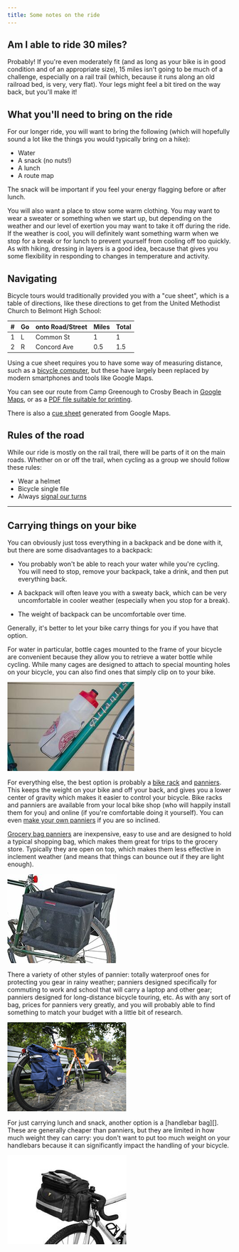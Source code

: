 ```yaml
---
title: Some notes on the ride
---
```


## Am I able to ride 30 miles?

Probably! If you're even moderately fit (and as long as your bike is
in good condition and of an appropriate size), 15 miles isn't going to be
much of a challenge, especially on a rail trail (which, because it
runs along an old railroad bed, is very, very flat). Your legs might
feel a bit tired on the way back, but you'll make it!

## What you'll need to bring on the ride

For our longer ride, you will want to bring the following (which will
hopefully sound a lot like the things you would typically bring on a
hike):

- Water
- A snack (no nuts!)
- A lunch
- A route map

The snack will be important if you feel your energy flagging before or
after lunch.

You will also want a place to stow some warm clothing. You may want to
wear a sweater or something when we start up, but depending on the
weather and our level of exertion you may want to take it off during
the ride. If the weather is cool, you will definitely want something
warm when we stop for a break or for lunch to prevent yourself from
cooling off too quickly. As with hiking, dressing in layers is a good
idea, because that gives you some flexibility in responding to changes
in temperature and activity.

## Navigating

Bicycle tours would traditionally provided you with a "cue sheet",
which is a table of directions, like these directions to get from the
United Methodist Church to Belmont High School:

| # | Go | onto Road/Street | Miles | Total |
|---|----|------------------|-------|-------|
| 1 | L  | Common St        | 1     | 1     |
| 2 | R  | Concord Ave      | 0.5   | 1.5   |

Using a cue sheet requires you to have some way of measuring distance,
such as a [bicycle computer][], but these have largely been replaced
by modern smartphones and tools like Google Maps.

[bicycle computer]: https://www.amazon.com/XOSS-Computer-Speedometer-Waterproof-Bluetooth/dp/B083QLWSMF

You can see our route from Camp Greenough to Crosby Beach in [Google
Maps][], or as a [PDF file suitable for printing][pdfmap].

[google maps]: https://goo.gl/maps/WLnNkScjStC77oTU6
[pdfmap]: maps/alltrails-map.pdf

There is also a [cue sheet][] generated from Google Maps.

[cue sheet]: maps/google-maps-cue-sheet.pdf

## Rules of the road

While our ride is mostly on the rail trail, there will be parts of it
on the main roads. Whether on or off the trail, when cycling as a
group we should follow these rules:

- Wear a helmet
- Bicycle single file
- Always [signal our turns][]

[signal our turns]: https://www.scouterlife.com/blog/2018/6/5/bicycle-hand-signals

---

## Carrying things on your bike

You can obviously just toss everything in a backpack and be done with
it, but there are some disadvantages to a backpack:

- You probably won't be able to reach your water while you're cycling.
  You will need to stop, remove your backpack, take a drink, and then
  put everything back.

- A backpack will often leave you with a sweaty back, which can be
  very uncomfortable in cooler weather (especially when you stop for a
  break).

- The weight of backpack can be uncomfortable over time.

Generally, it's better to let your bike carry things for you if you
have that option.

For water in particular, bottle cages mounted to the frame of your
bicycle are convenient because they allow you to retrieve a water
bottle while cycling. While many cages are designed to attach to
special mounting holes on your bicycle, you can also find ones that
simply clip on to your bike.

![A water bottle cage](images/water-bottle-cage.jpg)

For everything else, the best option is probably a [bike rack][] and
[panniers][]. This keeps the weight on your bike and off your back,
and gives you a lower center of gravity which makes it easier to
control your bicycle. Bike racks and panniers are available from your
local bike shop (who will happily install them for you) and online (if
you're comfortable doing it yourself). You can even [make your own
panniers][] if you are so inclined.

[make your own panniers]: https://www.rei.com/blog/cycle/diy-make-your-own-bucket-bike-panniers

[Grocery bag panniers][] are inexpensive, easy to use and are designed
to hold a typical shopping bag, which makes them great for trips to
the grocery store. Typically they are open on top, which makes them
less effective in inclement weather (and means that things can bounce
out if they are light enough).

![Grocery bag panniers](images/grocery-bag-panniers.jpg)

There a variety of other styles of pannier: totally waterproof ones
for protecting you gear in rainy weather; panniers designed
specifically for commuting to work and school that will carry a laptop
and other gear; panniers designed for long-distance bicycle touring,
etc. As with any sort of bag, prices for panniers very greatly, and
you will probably able to find something to match your budget with
a little bit of research.

![A pannier designed for bicycle commuting](images/commuting-pannier.jpg)

For just carrying lunch and snack, another option is a [handlebar
bag][]. These are generally cheaper than panniers, but they are
limited in how much weight they can carry: you don't want to put too
much weight on your handlebars because it can significantly impact the
handling of your bicycle.

![A handlebar bag](images/handlebar-bag.jpg)

[bike rack]: https://www.amazon.com/dp/B000FIE3WI/ref=cm_sw_em_r_mt_dp_7N93RSKDE8DETDJDJ217?_encoding=UTF8&psc=1
[grocery bag panniers]: https://banjobrothers.com/products/grocery-pannier-folding
[panniers]: https://en.wikipedia.org/wiki/Pannier
